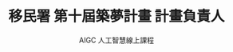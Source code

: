 ---
title: "
    移民署 第十屆築夢計畫 
    計畫負責人
    "
subtitle: "AIGC 人工智慧線上課程"
description: "Nov. 2023 - Aug. 2024"
icon: '2'
pubDate: 'Jul 08 2022'
heroImage: "/src/assets/dream 10th.jpg"

---